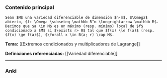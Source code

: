 ### Contenido principal

```ad-Formal
Sean $M$ una variedad diferenciable de dimensión $n-m$, $\Omega$ abierto, $f: \Omega \subseteq \mathbb R^n \longrightarrow \mathbb R$. Decimos que $a \in M$ es un máximo (resp. mínimo) local de $f$ condicionado a $M$ si $\exists r> 0$ tal que $f(x) \le f(a)$ (resp. $f(x) \ge f(a)$), $\forall x \in B(a; r) \cap M$.
```

**Tema:** [[Extremos condicionados y multiplicadores de Lagrange]]

**Definiciones referenciadas:** [[Variedad diferenciable]]

---
### Anki
